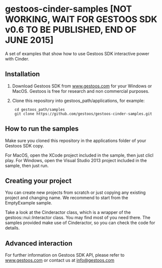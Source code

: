 # gestoos-cinder-samples [NOT WORKING, WAIT FOR GESTOOS SDK v0.6 TO BE PUBLISHED, END OF JUNE 2015]

A set of examples that show how to use Gestoos SDK interactive power with Cinder.

## Installation

1. Download Gestoos SDK from www.gestoos.com for your Windows or MacOS. Gestoos is free for research and non commercial purposes.
2. Clone this repository into gestoos_path/applications, for example:

        cd gestoos_path/samples
        git clone https://github.com/gestoos/gestoos-cinder-samples.git 

## How to run the samples

Make sure you cloned this repository in the applications folder of your Gestoos SDK copy.

For MacOS, open the XCode project included in the sample, then just clicl play.
For Windows, open the Visual Studio 2013 project included in the sample, then just run.

## Creating your project

You can create new projects from scratch or just copying any existing project and changing name. We recommend to start from the EmptyExample sample.

Take a look at the Cinderactor class, which is a wrapper of the gestoos::nui::Interactor class. You may find most of you need there. The samples provided make use of Cinderactor, so you can check the code for details.

## Advanced interaction

For further information on Gestoos SDK API, please refer to www.gestoos.com or contact us at info@gestoos.com
